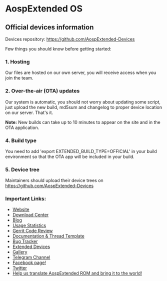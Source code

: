# AospExtended OS
## Official devices information

Devices repository: https://github.com/AospExtended-Devices

Few things you should know before getting started:

### 1. Hosting

Our files are hosted on our own server, you will receive access when you join the team.

### 2. Over-the-air (OTA) updates
Our system is automatic, you should not worry about updating some script, just upload the new build, md5sum and changelog to proper device location on our server. That's it.

**Note:** New builds can take up to 10 minutes to appear on the site and in the OTA application.

### 4. Build type
You need to add 'export EXTENDED_BUILD_TYPE=OFFICIAL' in your build environment so that the OTA app will be included in your build.

### 5. Device tree
Maintainers should upload their device trees on https://github.com/AospExtended-Devices

### Important Links:

- [Website](http://www.aospextended.com/)
- [Download Center](https://downloads.aospextended.com/)
- [Blog](https://blog.aospextended.com/)
- [Usage Statistics](https://stats.aospextended.com)
- [Gerrit Code Review](http://gerrit.aospextended.com/)
- [Documentation & Thread Template](https://github.com/AospExtended/Documentation_and_thread-template)
- [Bug Tracker](https://github.com/AospExtended/issue_tracker#issue-tracker-for-aospextended)
- [Extended Devices](https://github.com/AospExtended-devices/) 
- [Gallery](https://aospextended.com/gallery)
- [Telegram Channel](https://telegram.me/aospextended/)
- [Facebook page!](https://www.facebook.com/aospextended/)
- [Twitter](https://twitter.com/AospExtendedRom)
- [Help us translate AospExtended ROM and bring it to the world!](http://translate.aospextended.com/)
